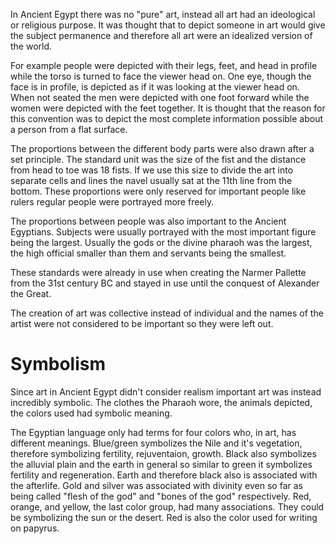 In Ancient Egypt there was no "pure" art, instead all art had an ideological or religious purpose. It was thought that to depict someone in art would give the subject permanence and therefore all art were an idealized version of the world.

For example people were depicted with their legs, feet, and head in profile while the torso is turned to face the viewer head on. One eye, though the face is in profile, is depicted as if it was looking at the viewer head on. When not seated the men were depicted with one foot forward while the women were depicted with the feet together.  It is thought that the reason for this convention was to depict the most complete information possible about a person from a flat surface.

The proportions between the different body parts were also drawn after a set principle. The standard unit was the size of the fist and the distance from head to toe was 18 fists. If we use this size to divide the art into separate cells and lines the navel usually sat at the 11th line from the bottom. These proportions were only reserved for important people like rulers regular people were portrayed more freely.

The proportions between people was also important to the Ancient Egyptians. Subjects were usually portrayed with the most important figure being the largest. Usually the gods or the divine pharaoh was the largest, the high official smaller than them and servants being the smallest.

These standards were already in use when creating the Narmer Pallette from the 31st century BC and stayed in use until the conquest of Alexander the Great.

The creation of art was collective instead of individual and the names of the artist were not considered to be important so they were left out.

# Symbolism
Since art in Ancient Egypt didn't consider realism important art was instead incredibly symbolic. The clothes the Pharaoh wore, the animals depicted, the colors used had symbolic meaning. 

The Egyptian language only had terms for four colors who, in art, has different meanings. Blue/green symbolizes the Nile and it's vegetation, therefore symbolizing fertility, rejuventaion, growth. Black also symbolizes the alluvial plain and the earth in general so similar to green it symbolizes fertility and regeneration. Earth and therefore black also is associated with the afterlife. Gold and silver was associated with divinity even so far as being called "flesh of the god" and "bones of the god" respectively. Red, orange, and yellow, the last color group, had many associations. They could be symbolizing the sun or the desert. Red is also the color used for writing on papyrus.